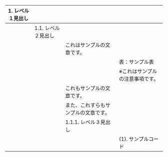| 1. レベル１見出し |  |  |  |
| --- | --- | --- | --- |
|  | 1.1. レベル２見出し |  |  |
|  |  | これはサンプルの文章です。 |  |
|  |  |  | 表：サンプル表 |
|  |  |  | ※これはサンプルの注意事項です。 |
|  |  | これもサンプルの文章です。 |  |
|  |  | また、これすらもサンプルの文章です。 |  |
|  |  | 1.1.1. レベル３見出し |  |
|  |  |  | (1). サンプルコード |
